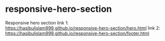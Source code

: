 # responsive-hero-section
Responsive hero section
link 1: https://hasibulislam999.github.io/responsive-hero-section/hero.html
link 2: https://hasibulislam999.github.io/responsive-hero-section/footer.html
